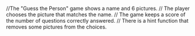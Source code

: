 //The "Guess the Person" game shows a name and 6 pictures.
// The player chooses the picture that matches the name.
// The game keeps a score of the number of questions correctly answered.
// There is a hint function that removes some pictures from the choices.
